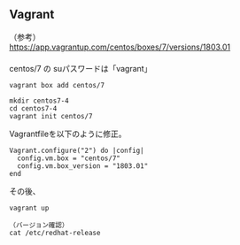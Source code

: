 ## Vagrant
（参考）  
<https://app.vagrantup.com/centos/boxes/7/versions/1803.01>  
　  
centos/7 の suパスワードは「vagrant」
```
vagrant box add centos/7

mkdir centos7-4
cd centos7-4
vagrant init centos/7
```
Vagrantfileを以下のように修正。
```
Vagrant.configure("2") do |config|
  config.vm.box = "centos/7"
  config.vm.box_version = "1803.01"
end
```
その後、
```
vagrant up

（バージョン確認）
cat /etc/redhat-release
```

